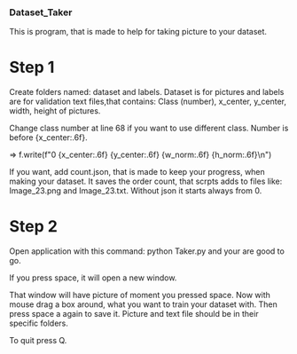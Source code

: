 ### Dataset_Taker

This is program, that is made to help for taking picture to your dataset.

# Step 1

Create folders named: dataset and labels.
Dataset is for pictures and labels are for validation text files,that contains: Class (number), x_center, y_center, width, height of pictures.

Change class number at line 68 if you want to use different class. Number is before {x_center:.6f}.

=> f.write(f"0 {x_center:.6f} {y_center:.6f} {w_norm:.6f} {h_norm:.6f}\n")

If you want, add count.json, that is made to keep your progress, when making your dataset. It saves the order count, that scrpts adds to files like: Image_23.png and Image_23.txt.
Without json it starts always from 0.

# Step 2

Open application with this command: python Taker.py and your are good to go.

If you press space, it will open a new window.

That window will have picture of moment you pressed space. Now with mouse drag a box around, what you want to train your dataset with. 
Then press space a again to save it. Picture and text file should be in their specific folders.

To quit press Q.

